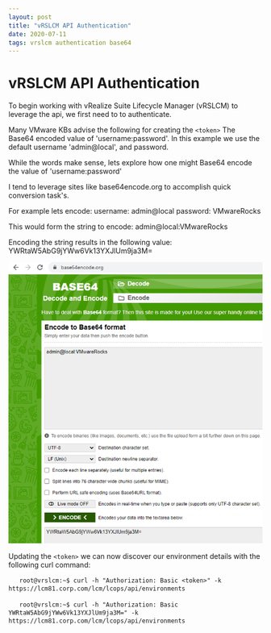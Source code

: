 ```yaml
---
layout: post
title: "vRSLCM API Authentication"
date: 2020-07-11
tags: vrslcm authentication base64
---
```

# vRSLCM API Authentication

To begin working with vRealize Suite Lifecycle Manager (vRSLCM) to leverage the api, we first need to to authenticate.

Many VMware KBs advise the following for creating the `<token>` The Base64 encoded value of 'username:password'. In this example we use the default username 'admin@local', and password.

While the words make sense, lets explore how one might Base64 encode the value of 'username:password'

I tend to leverage sites like base64encode.org to accomplish quick conversion task's.

For example lets encode:
username: admin@local
password: VMwareRocks

This would form the string to encode: admin@local:VMwareRocks

Encoding the string results in the following value: YWRtaW5AbG9jYWw6Vk13YXJlUm9ja3M=

[![Base64Encode.org the vRSLCM password](/assets/images/vRSLCM-API-Authentication-Base64.png "Base64 Encode vRSLCM Credentials")](https://www.base64encode.org)


Updating the `<token>` we can now discover our environment details with the following curl command:

~~~
   root@vrslcm:~$ curl -h "Authorization: Basic <token>" -k https://lcm81.corp.com/lcm/lcops/api/environments
   
   root@vrslcm:~$ curl -h "Authorization: Basic YWRtaW5AbG9jYWw6Vk13YXJlUm9ja3M=" -k https://lcm81.corp.com/lcm/lcops/api/environments
~~~
